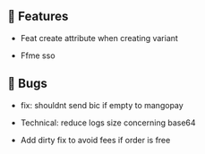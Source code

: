 ## 🚀 Features

- Feat create attribute when creating variant

- Ffme sso


## 🐛 Bugs

- fix: shouldnt send bic if empty to mangopay

- Technical: reduce logs size concerning base64

- Add dirty fix to avoid fees if order is free